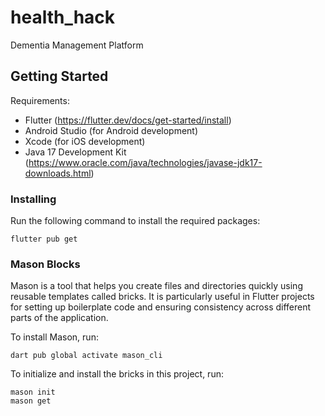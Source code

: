 # health_hack

Dementia Management Platform

## Getting Started

Requirements:

- Flutter (https://flutter.dev/docs/get-started/install)
- Android Studio (for Android development)
- Xcode (for iOS development)
- Java 17 Development Kit (https://www.oracle.com/java/technologies/javase-jdk17-downloads.html)

### Installing

Run the following command to install the required packages:

```
flutter pub get
```

### Mason Blocks

Mason is a tool that helps you create files and directories quickly using reusable templates called bricks. It is particularly useful in Flutter projects for setting up boilerplate code and ensuring consistency across different parts of the application.

To install Mason, run:

```
dart pub global activate mason_cli
```

To initialize and install the bricks in this project, run:

```
mason init
mason get
```
